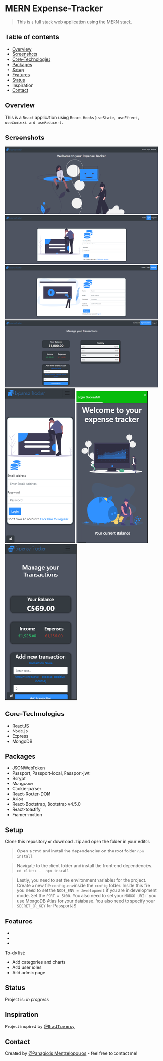 # MERN Expense-Tracker
> This is a full stack web application using the MERN stack. 

## Table of contents
* [Overview](#overview)
* [Screenshots](#screenshots)
* [Core-Technologies](#core-technologies)
* [Packages](#packages)
* [Setup](#setup)
* [Features](#features)
* [Status](#status)
* [Inspiration](#inspiration)
* [Contact](#contact)

## Overview

This is a `React` application using `React-Hooks(useState, useEffect, useContext and useReducer)`.

## Screenshots
![Landing](https://github.com/Panosmentz/Projects-Screenshots/blob/master/MERN-Expenses-screenshots/landing.PNG)
![Login](https://github.com/Panosmentz/Projects-Screenshots/blob/master/MERN-Expenses-screenshots/login.PNG)
![Register](https://github.com/Panosmentz/Projects-Screenshots/blob/master/MERN-Expenses-screenshots/register.PNG)
![MyTransactions](https://github.com/Panosmentz/Projects-Screenshots/blob/master/MERN-Expenses-screenshots/mytransactions.PNG)
![ResponsiveLogin](https://github.com/Panosmentz/Projects-Screenshots/blob/master/MERN-Expenses-screenshots/responsive-login.PNG)
![ResponsiveDashboard](https://github.com/Panosmentz/Projects-Screenshots/blob/master/MERN-Expenses-screenshots/responsive-dashboard.PNG)
![ResponsiveMyTransactions](https://github.com/Panosmentz/Projects-Screenshots/blob/master/MERN-Expenses-screenshots/responsive-mytransactions.PNG)


## Core-Technologies
* ReactJS
* Node.js
* Express
* MongoDB

## Packages
* JSONWebToken
* Passport, Passport-local, Passport-jwt
* Bcrypt
* Mongoose
* Cookie-parser
* React-Router-DOM
* Axios
* React-Bootstrap, Bootstrap v4.5.0
* React-toastify
* Framer-motion

## Setup
Clone this repository or download .zip and open the folder in your editor.
>Open a cmd and install the dependencies on the root folder 
`npm install`

>Navigate to the client folder and install the front-end dependencies.
`cd client - 
npm install`

>Lastly, you need to set the environment variables for the project.
>Create a new file `config.env`inside the `config` folder. Inside this file you need to set the `NODE_ENV = development` if you are in development mode. Set the `PORT = 5000`. You also need to set your `MONGO_URI` if you use MongoDB Atlas for your database.
>You also need to specify your `SECRET_OR_KEY` for PassportJS

## Features
* 
* 
* 

To-do list:
* Add categories and charts
* Add user roles
* Add admin page

## Status
Project is: _in progress_

## Inspiration
Project inspired by [@BradTraversy](https://github.com/bradtraversy)

## Contact
Created by [@Panagiotis Mentzelopoulos](https://determined-saha-b25d49.netlify.app/) - feel free to contact me!
